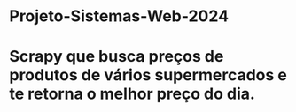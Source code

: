 # Projeto-Sistemas-Web-2024

# Scrapy que busca preços de produtos de vários supermercados e te retorna o melhor preço do dia.